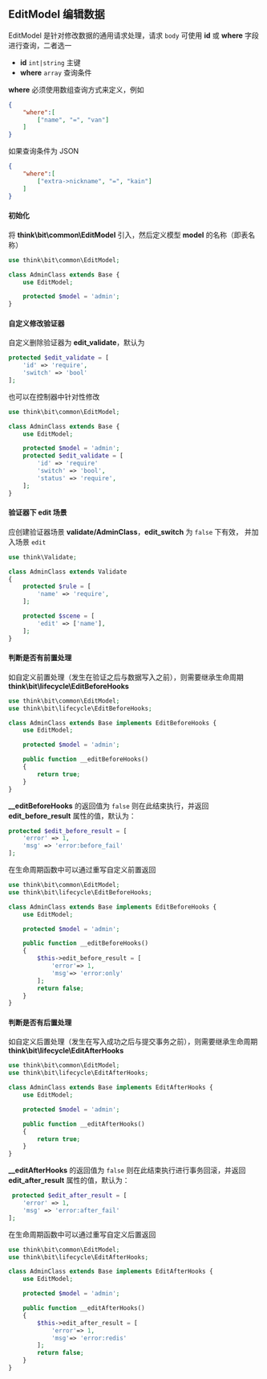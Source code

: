 ## EditModel 编辑数据

EditModel 是针对修改数据的通用请求处理，请求 `body` 可使用 **id** 或 **where** 字段进行查询，二者选一

- **id** `int|string` 主键
- **where** `array` 查询条件

**where** 必须使用数组查询方式来定义，例如

```json
{
    "where":[
        ["name", "=", "van"]
    ]
}
```

如果查询条件为 JSON 

```json
{
    "where":[
        ["extra->nickname", "=", "kain"]
    ]
}
```

#### 初始化

将 **think\bit\common\EditModel** 引入，然后定义模型 **model** 的名称（即表名称）

```php
use think\bit\common\EditModel;

class AdminClass extends Base {
    use EditModel;

    protected $model = 'admin';
}
```

#### 自定义修改验证器

自定义删除验证器为 **edit_validate**，默认为

```php
protected $edit_validate = [
    'id' => 'require',
    'switch' => 'bool'
];
```

也可以在控制器中针对性修改

```php
use think\bit\common\EditModel;

class AdminClass extends Base {
    use EditModel;

    protected $model = 'admin';
    protected $edit_validate = [
        'id' => 'require'
        'switch' => 'bool',
        'status' => 'require',
    ];
}
```

#### 验证器下 edit 场景

应创建验证器场景 **validate/AdminClass**，**edit_switch** 为 `false` 下有效， 并加入场景 `edit`

```php
use think\Validate;

class AdminClass extends Validate
{
    protected $rule = [
        'name' => 'require',
    ];

    protected $scene = [
        'edit' => ['name'],
    ];
}
```

#### 判断是否有前置处理

如自定义前置处理（发生在验证之后与数据写入之前），则需要继承生命周期 **think\bit\lifecycle\EditBeforeHooks**

```php
use think\bit\common\EditModel;
use think\bit\lifecycle\EditBeforeHooks;

class AdminClass extends Base implements EditBeforeHooks {
    use EditModel;

    protected $model = 'admin';

    public function __editBeforeHooks()
    {
        return true;
    }
}
```

**__editBeforeHooks** 的返回值为 `false` 则在此结束执行，并返回 **edit_before_result** 属性的值，默认为：

```php
protected $edit_before_result = [
    'error' => 1,
    'msg' => 'error:before_fail'
];
```

在生命周期函数中可以通过重写自定义前置返回

```php
use think\bit\common\EditModel;
use think\bit\lifecycle\EditBeforeHooks;

class AdminClass extends Base implements EditBeforeHooks {
    use EditModel;

    protected $model = 'admin';

    public function __editBeforeHooks()
    {
        $this->edit_before_result = [
            'error'=> 1,
            'msg'=> 'error:only'
        ];
        return false;
    }
}
```

#### 判断是否有后置处理

如自定义后置处理（发生在写入成功之后与提交事务之前），则需要继承生命周期 **think\bit\lifecycle\EditAfterHooks**

```php
use think\bit\common\EditModel;
use think\bit\lifecycle\EditAfterHooks;

class AdminClass extends Base implements EditAfterHooks {
    use EditModel;

    protected $model = 'admin';

    public function __editAfterHooks()
    {
        return true;
    }
}
```

**__editAfterHooks** 的返回值为 `false` 则在此结束执行进行事务回滚，并返回 **edit_after_result** 属性的值，默认为：

```php
 protected $edit_after_result = [
    'error' => 1,
    'msg' => 'error:after_fail'
];
```

在生命周期函数中可以通过重写自定义后置返回

```php
use think\bit\common\EditModel;
use think\bit\lifecycle\EditAfterHooks;

class AdminClass extends Base implements EditAfterHooks {
    use EditModel;

    protected $model = 'admin';

    public function __editAfterHooks()
    {
        $this->edit_after_result = [
            'error'=> 1,
            'msg'=> 'error:redis'
        ];
        return false;
    }
}
```